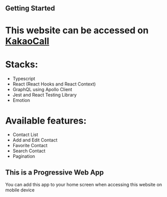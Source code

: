 ## Getting Started

# This website can be accessed on [KakaoCall](https://kakaocall.vercel.app/)

# Stacks:

- Typescript
- React (React Hooks and React Context)
- GraphQL using Apollo Client
- Jest and React Testing Library
- Emotion

# Available features:

- Contact List
- Add and Edit Contact
- Favorite Contact
- Search Contact
- Pagination

## This is a Progressive Web App

You can add this app to your home screen when accessing this website on mobile device
